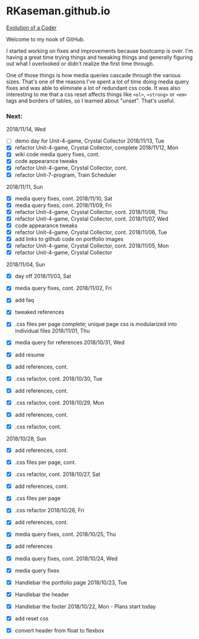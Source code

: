 # RKaseman.github.io

[Evolution of a Coder](https://rkaseman.github.io/)

Welcome to my nook of GitHub.

I started working on fixes and improvements because bootcamp is over. I'm having a great time trying things and tweaking things and generally figuring out what I overlooked or didn't realize the first time through.

One of those things is how media queries cascade through the various sizes. That's one of the reasons I've spent a lot of time doing media query fixes and was able to eliminate a lot of redundant css code. It was also interesting to me that a css reset affects things like `<ol>`, `<strong>` or `<em>` tags and borders of tables, so I learned about "unset". That's useful.

### **Next:**
2018/11/14, Wed
- [ ] demo day for Unit-4-game, Crystal Collector
2018/11/13, Tue
- [x] refactor Unit-4-game, Crystal Collector, complete
2018/11/12, Mon
- [x] wiki code media query fixes, cont.
- [x] code appearance tweaks
- [x] refactor Unit-4-game, Crystal Collector, cont.
- [x] refactor Unit-7-program, Train Scheduler

2018/11/11, Sun
- [x] media query fixes, cont.
2018/11/10, Sat
- [x] media query fixes, cont.
2018/11/09, Fri
- [x] refactor Unit-4-game, Crystal Collector, cont.
2018/11/08, Thu
- [x] refactor Unit-4-game, Crystal Collector, cont.
2018/11/07, Wed
- [x] code appearance tweaks
- [x] refactor Unit-4-game, Crystal Collector, cont.
2018/11/06, Tue
- [x] add links to github code on portfolio images
- [x] refactor Unit-4-game, Crystal Collector, cont.
2018/11/05, Mon
- [x] refactor Unit-4-game, Crystal Collector

2018/11/04, Sun
- [x] day off
2018/11/03, Sat
- [x] media query fixes, cont.
2018/11/02, Fri
- [x] add faq
- [x] tweaked references
- [x] .css files per page complete; unique page css is modularized into individual files
2018/11/01, Thu
- [x] media query for references
2018/10/31, Wed
- [x] add resume
- [x] add references, cont.
- [x] .css refactor, cont.
2018/10/30, Tue
- [x] add references, cont.
- [x] .css refactor, cont.
2018/10/29, Mon
- [x] add references, cont.
- [x] .css refactor, cont.


2018/10/28, Sun
- [x] add references, cont.
- [x] .css files per page, cont.
- [x] .css refactor, cont.
2018/10/27, Sat
- [x] add references, cont.
- [x] .css files per page
- [x] .css refactor
2018/10/26, Fri
- [x] add references, cont.
- [x] media query fixes, cont.
2018/10/25, Thu
- [x] add references
- [x] media query fixes, cont.
2018/10/24, Wed
- [x] media query fixes
- [x] Handlebar the portfolio page
2018/10/23, Tue
- [x] Handlebar the header
- [x] Handlebar the footer
2018/10/22, Mon - Plans start today
- [x] add reset css
- [x] convert header from float to flexbox


